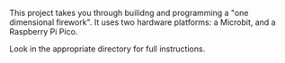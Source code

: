 This project takes you through builidng and programming a "one dimensional firework". It uses two hardware platforms: a Microbit, and a Raspberry Pi Pico.

Look in the appropriate directory for full instructions.

